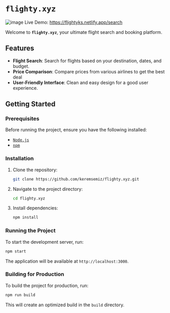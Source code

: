 # `flighty.xyz`

![image](https://github.com/user-attachments/assets/947a28d8-1f0c-4ce7-96ac-ed724b451851)
Live Demo: https://flightyks.netlify.app/search

Welcome to **`flighty.xyz`**, your ultimate flight search and booking platform. 

## Features

- **Flight Search**: Search for flights based on your destination, dates, and budget.
- **Price Comparison**: Compare prices from various airlines to get the best deal
- **User-Friendly Interface**: Clean and easy design for a good user experience.

## Getting Started

### Prerequisites

Before running the project, ensure you have the following installed:

- [`Node.js`](https://nodejs.org/en/)
- [`npm`](https://www.npmjs.com/)

### Installation

1. Clone the repository:
   ```bash
   git clone https://github.com/keremsemiz/flighty.xyz.git
   ```
2. Navigate to the project directory:
   ```bash
   cd flighty.xyz
   ```
3. Install dependencies:
   ```bash
   npm install
   ```

### Running the Project

To start the development server, run:

```bash
npm start
```

The application will be available at `http://localhost:3000`.

### Building for Production

To build the project for production, run:

```bash
npm run build
```

This will create an optimized build in the `build` directory.
